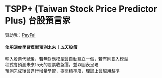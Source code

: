# TSPP+ (Taiwan Stock Price Predictor Plus) 台股預言家
贊助我：[PayPal](https://www.paypal.me/tingzhen666)
#### 使用深度學習模型預測未來十五天股價
輸入股票代號後，若無對應模型會自動建立一個，若有則載入模型<br>
程式會預測未來15天的股票收盤價，並以圖表呈現<br>
預測完成後會進行增量學習，提高精準度，理論上會越用越準
